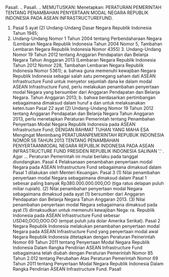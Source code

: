  Pasall. .. Pasall. ..
MEMUTUSKAN:
 Menetapkan: PERATURAN PEMERINTAH TENTANG PENAMBAHAN PENYERTAAN MODAL NEGARA REPUBLIK INDONESIA PADA ASEAN INFRASTRUCTUREFUND.
1. Pasal 5 ayat (2) Undang-Undang Dasar Negara Republik Indonesia Tahun 1945;
2. Undang-Undang Nomor 1 Tahun 2004 tentang Perbendaharaan Negara (Lembaran Negara Republik Indonesia Tahun 2004 Nomor 5, Tambahan Lembaran Negara Republik Indonesia Nomor 4355) 3. Undang-Undang Nomor 19 Tahun 2012 tentang Anggaran Pendapatan dan Belanja Negara Tahun Anggaran 2013 (Lembaran Negara Republik Indonesia Tahun 2012 Nomor 228, Tambahan Lembaran Negara Republik Indonesia Nomor 5361);
a. bahwa guna memenuhi kewajiban Negara Republik Indonesia sebagai salah satu pemegang saham dati ASEAN Infrastructure Fund untuk menyetor sejumlah dana ke dalam modal ASEAN Infrastructure Fund, perlu melakukan penambahan penyertaan modal Negara yang bersumber dari Anggaran Pendapatan dan Belanja Negara. Tahun Anggaran 2013;
b. bahwa berdasarkan pertimbangan eebagaimana dimaksud dalam huruf a dan untuk melaksanakan keten.tuan Pasal 22 ayat (2) Undang-Undang Nomor 19 Tahun 2012 tentang Anggaran Pendapatan dan Belanja Negara Tahun Anggaran 2013, perlu menetapkan Peraturan Pemerintah tentang Penambahan Penyertaan Modal Negara Republik Indonesia pada ASEAN Infrastructure Fund;
DENGAN RAHMAT TUHAN YANG MAHA ESA Mengingat Menimbang PERATURANPEMERINTAH REPUBUK INDONESIA NOMOR 56 TAHUN 2013 TENTANG PENAMBAHAN PENYERTAANMODAL NEGARA REPUBLIK INDONESIA PADA ASEAN INFRASTRUCTURE FUND PRESIDEN REPUBLIK INDONESIA SALINAN '.' . Agar ... Peraturan Pemerintah ini mulai berlaku pada tanggal diundangkan.
Pasal 4
Pelaksanaan penambahan penyertaan modal Negara pada ASEAN Infrastructure Fund sebagaimana dimaksud dalam Pasal 1 dilakukan oleh Menteri Keuangan.
Pasal 3
(1) Nilai penambahan penyertaan modal Negara sebagaimana dimaksud dalam Pasal 1 sebesar paling banyak Rp380.000.000.000,OO (tiga ratus delapan puluh miliar rupiah).
(2) Nilai penambahan penyertaan modal Negara sebagaimana dimaksud pada ayat (1) bersumber dari Anggaran Pendapatan dan Belanja Negara Tahun Anggaran 2013. (3) Nilai penambahan penyertaan modal Negara sebagaimana dimaksud pada ayat (1) dirnaksudkan untuk memenuhi kewajiban Nega:
ra. Republik Indonesia pada ASEAN Infrastructure Fund sebesar USD40,OOO,OOO.OO (empat puluh juta dolar Amerika Serikat).
Pasal 2
Negara Republik Indonesia melakukan penambahan penyertaan modal Negara pada ASEAN Infrastructure Fund yang penyertaan modal awal Negara Republik Indonesia ditetapkan dengan Peraturan Peinerintah Nomor 69 Tahun 2011 tentang Penyertaan Modal Negara Republik Indonesia Dalam Rangka Pendirian ASEAN Infrastructure Fund sebagaimana telah diubah dengan Peraturan Pemerintah Nomor 85 Tahun 2.012 tentang Perubahan Atas Peraturan Pemerintah Nomor 69 Tahun 2011 tentang Penyertaan Modal Negara Republik Indonesia Dalam Rangka Pendirian ASEAN Infrastructure Fund. Pasall